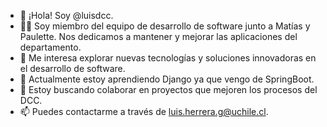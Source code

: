 - 👋 ¡Hola! Soy @luisdcc.
- 👨‍💻 Soy miembro del equipo de desarrollo de software junto a Matías y Paulette. Nos dedicamos a mantener y mejorar las aplicaciones del departamento.
- 👀 Me interesa explorar nuevas tecnologías y soluciones innovadoras en el desarrollo de software.
- 🌱 Actualmente estoy aprendiendo Django ya que vengo de SpringBoot.
- 💬 Estoy buscando colaborar en proyectos que mejoren los procesos del DCC.
- 📫 Puedes contactarme a través de luis.herrera.g@uchile.cl.

